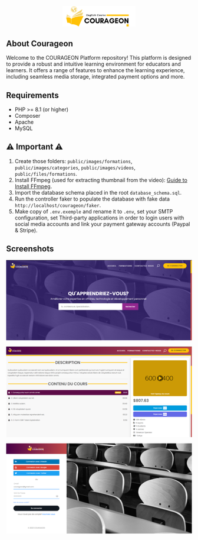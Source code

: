 <div align="center">
  <img width="200px" src="./Public/images/logos/light-logo.png" alt="Courageon logo" />
</div>

## About Courageon
Welcome to the COURAGEON Platform repository! This platform is designed to provide a robust and intuitive learning 
environment for educators and learners. It offers a range of features to enhance the learning experience, 
including seamless media storage, integrated payment options and more.

## Requirements

-   PHP >= 8.1 (or higher)
-   Composer
-   Apache
-   MySQL

## :warning: Important :warning: 
1. Create those folders: `public/images/formations`, `public/images/categories`, `public/images/videos`, `public/files/formations`.
2. Install FFmpeg (used for extracting thumbnail from the video): [Guide to Install FFmpeg](https://phoenixnap.com/kb/ffmpeg-windows).
3. Import the database schema placed in the root `database_schema.sql`.
4. Run the controller faker to populate the database with fake data `http://localhost/courageon/faker`.
5. Make copy of `.env.exemple` and rename it to `.env`, set your SMTP configuration, set Third-party applications in order to login users with social media accounts and link your payment gateway accounts (Paypal & Stripe).

## Screenshots

![Screenshot 1](./Public/images/github_images/screen1.png)


![Screenshot 2](./Public/images/github_images/screen2.png)


![Screenshot 3](./Public/images/github_images/screen3.png)
